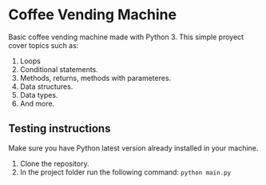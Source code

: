 # Coffee Vending Machine
Basic coffee vending machine made with Python 3. 
This simple proyect cover topics such as:
1. Loops
2. Conditional statements.
3. Methods, returns, methods with parameteres.
4. Data structures.
5. Data types.
6. And more.

## Testing instructions
Make sure you have Python latest version already installed in your machine.

1. Clone the repository.
2. In the project folder run the following command: `python main.py`

